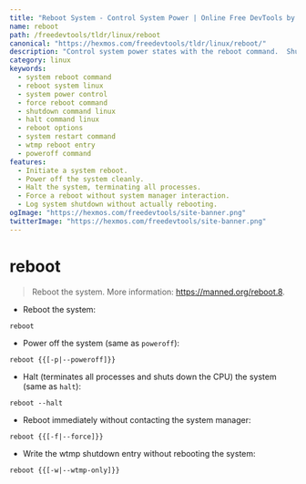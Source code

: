 ```yaml
---
title: "Reboot System - Control System Power | Online Free DevTools by Hexmos"
name: reboot
path: /freedevtools/tldr/linux/reboot
canonical: "https://hexmos.com/freedevtools/tldr/linux/reboot/"
description: "Control system power states with the reboot command.  Shut down, halt, or force reboot your system easily. Free online tool, no registration required."
category: linux
keywords:
  - system reboot command
  - reboot system linux
  - system power control
  - force reboot command
  - shutdown command linux
  - halt command linux
  - reboot options
  - system restart command
  - wtmp reboot entry
  - poweroff command
features:
  - Initiate a system reboot.
  - Power off the system cleanly.
  - Halt the system, terminating all processes.
  - Force a reboot without system manager interaction.
  - Log system shutdown without actually rebooting.
ogImage: "https://hexmos.com/freedevtools/site-banner.png"
twitterImage: "https://hexmos.com/freedevtools/site-banner.png"
---
```


# reboot

> Reboot the system.
> More information: <https://manned.org/reboot.8>.

- Reboot the system:

`reboot`

- Power off the system (same as `poweroff`):

`reboot {{[-p|--poweroff]}}`

- Halt (terminates all processes and shuts down the CPU) the system (same as `halt`):

`reboot --halt`

- Reboot immediately without contacting the system manager:

`reboot {{[-f|--force]}}`

- Write the wtmp shutdown entry without rebooting the system:

`reboot {{[-w|--wtmp-only]}}`
